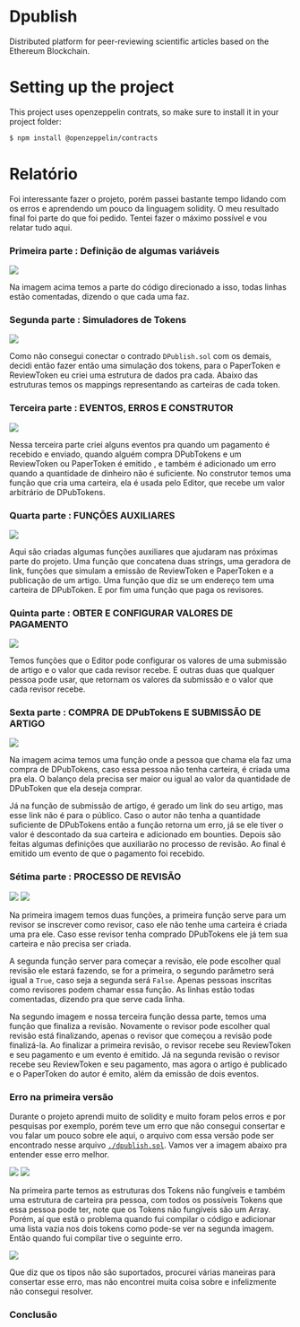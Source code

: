 # Dpublish
Distributed platform for peer-reviewing scientific articles based on the Ethereum Blockchain.

# Setting up the project

This project uses openzeppelin contrats, so make sure to install it in your project folder:

```bash
$ npm install @openzeppelin/contracts
```

# Relatório 


Foi interessante fazer o projeto, porém passei bastante tempo lidando com os erros e aprendendo um pouco da linguagem solidity. O meu resultado final foi parte do que foi pedido. Tentei fazer o máximo possível e vou relatar tudo aqui.


### Primeira parte : Definição de algumas variáveis

<img src="./imgs/1.png">

Na imagem acima temos a parte do código direcionado a isso, todas linhas estão comentadas, dizendo o que cada uma faz.

### Segunda parte : Simuladores de Tokens

<img src="./imgs/2.png">

Como não consegui conectar o contrado `DPublish.sol` com os demais, decidi então fazer então uma simulação dos tokens, para o PaperToken e ReviewToken eu criei uma estrutura de dados pra cada. Abaixo das estruturas temos os mappings representando as carteiras de cada token.

### Terceira parte : EVENTOS, ERROS E CONSTRUTOR

<img src="./imgs/3.png">

Nessa terceira parte criei alguns eventos pra quando um pagamento é recebido e enviado, quando alguém compra DPubTokens e  um ReviewToken ou PaperToken é emitido , e também é adicionado um erro quando a quantidade de dinheiro não é suficiente. No construtor temos uma função que cria uma carteira, ela é usada pelo Editor, que recebe um valor arbitrário de DPubTokens. 

### Quarta parte : FUNÇÕES AUXILIARES

<img src="./imgs/4.png">

Aqui  são criadas algumas funções auxiliares que ajudaram nas próximas parte do projeto. Uma função que concatena duas strings, uma geradora de link, funções que simulam a emissão de ReviewToken e PaperToken e a publicação de um artigo. Uma função que diz se um endereço tem uma carteira de DPubToken. E por fim uma função que paga os revisores.

### Quinta parte : OBTER E CONFIGURAR VALORES DE PAGAMENTO

<img src="./imgs/5.png">

Temos funções que o Editor pode configurar os valores de uma submissão de artigo e o valor que cada revisor recebe. E outras duas que qualquer pessoa pode usar, que retornam os valores da submissão e o valor que cada revisor recebe.

### Sexta parte : COMPRA DE DPubTokens E SUBMISSÃO DE ARTIGO

<img src="./imgs/6.png">

Na imagem acima temos uma função onde a pessoa que chama ela faz uma compra de DPubTokens, caso essa pessoa não tenha carteira, é criada uma pra ela. O balanço dela precisa ser maior ou igual ao valor da quantidade de DPubToken que ela deseja comprar.

Já na função de submissão de artigo, é gerado um link do seu artigo, mas esse link não é para o público. Caso o autor não tenha a quantidade suficiente de DPubTokens então a função retorna um erro, já se ele tiver o valor é descontado da sua carteira e adicionado em bounties. Depois são feitas algumas definições que auxiliarão no processo de revisão.  Ao final é emitido um evento de que o pagamento foi recebido.

### Sétima parte : PROCESSO DE REVISÃO

<img src="./imgs/71.png">
<img src="./imgs/72.png">

Na primeira imagem temos duas funções, a primeira função serve para um revisor se inscrever como revisor, caso ele não tenhe uma carteira é criada uma pra ele. Caso esse revisor tenha comprado DPubTokens ele já tem sua carteira e não precisa ser criada.

A segunda função server para começar a revisão, ele pode escolher qual revisão ele estará fazendo, se for a primeira, o segundo parâmetro será igual a `True`, caso seja a segunda será `False`. Apenas pessoas inscritas como revisores podem chamar essa função. As linhas estão todas comentadas, dizendo pra que serve cada linha.

Na segundo imagem e nossa terceira função dessa parte, temos uma função que finaliza a revisão. Novamente o revisor pode escolher qual revisão está finalizando, apenas o revisor que começou a revisão pode finalizá-la. Ao finalizar a primeira revisão, o revisor recebe seu ReviewToken e seu pagamento e um evento é emitido. Já na segunda revisão o revisor recebe seu ReviewToken e seu pagamento, mas agora o artigo é publicado e o PaperToken do autor é emito, além da emissão de dois eventos.


### Erro na primeira versão

Durante o projeto aprendi muito de solidity e muito foram pelos erros e por pesquisas por exemplo, porém teve um erro que não consegui consertar e vou falar um pouco sobre ele aqui, o arquivo com essa versão pode ser encontrado nesse arquivo [`./dpublish.sol`](./dpublish.sol). Vamos ver a imagem abaixo pra entender esse erro melhor.

<img src="./imgs/81.png">
<img src="./imgs/82.png">


Na primeira parte temos as estruturas dos Tokens não fungíveis e também uma estrutura de carteira pra pessoa, com todos os possíveis Tokens que essa pessoa pode ter, note que os Tokens não fungíveis são um Array. Porém, aí que estã o problema quando fui compilar o código e adicionar uma lista vazia nos dois tokens como pode-se ver na segunda imagem. Então quando fui compilar tive o seguinte erro.

<img src="./imgs/83.png">

Que diz que os tipos não são suportados, procurei várias maneiras para consertar esse erro, mas não encontrei muita coisa sobre e infelizmente não consegui resolver.


### Conclusão








